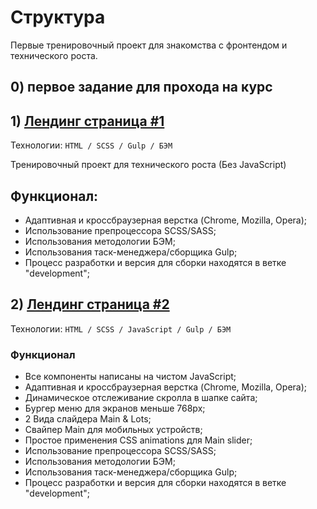 # Структура
Первые тренировочный проект для знакомства с фронтендом и технического роста.


## 0) первое задание для прохода на курс

## 1) [Лендинг страница #1](https://vansalivan.github.io/Layout_2020/layout__001/)
Технологии: `HTML / SCSS / Gulp / БЭМ`

Тренировочный проект для технического роста (Без JavaScript)

## Функционал:
- Адаптивная и кроссбраузерная верстка (Chrome, Mozilla, Opera);
- Использование препроцессора SCSS/SASS;
- Использования методологии БЭМ;
- Использования таск-менеджера/сборщика Gulp; 
- Процесс разработки и версия для сборки находятся в ветке "development";


## 2) [Лендинг страница #2](https://vansalivan.github.io/Layout_2020/layout__002/)
Технологии: `HTML / SCSS / JavaScript / Gulp / БЭМ`

### Функционал
- Все компоненты написаны на чистом JavaScript;
- Адаптивная и кроссбраузерная верстка (Chrome, Mozilla, Opera);
- Динамическое отслеживание скролла в шапке сайта;
- Бургер меню для экранов меньше 768px; 
- 2 Вида слайдера Main & Lots;
- Свайпер Main для мобильных устройств;
- Простое применения CSS animations для Main slider;
- Использование препроцессора SCSS/SASS;
- Использования методологии БЭМ;
- Использования таск-менеджера/сборщика Gulp; 
- Процесс разработки и версия для сборки находятся в ветке "development";



